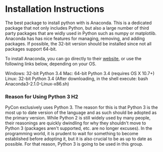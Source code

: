 
# Installation Instructions
The best package to install python with is Anaconda. This is a dedicated package that not only includes
Python, but also a large number of third party packages that are widly used in Python such as numpy or
matplotlib. Anaconda has has nice features for managing, removing, and adding packages.  If possible, 
the 32-bit version should be installed since not all packages support 64-bit.

To install Anaconda, you can go directly to their [website](http://continuum.io/downloads#py34), or use the following links below, depending
on your OS.

Windows: 32-bit Python 3.4
Mac: 64-bit Python 3.4 (requires OS X 10.7+)
Linux: 32-bit Python 3.4 (After downloading, in the shell execute: bash Anaconda3-2.1.0-Linux-x86.sh)

### Reason for Using Python 3 H2
PyCon exclusively uses Python 3. The reason for this is that Python 3 is the most up to date version of
the language and as such should be adopted as the primary version. While Python 2 is still widely used
by many people, their reasonings are quickly dwindling for why they shouldn't move to Python 3 (packages
aren't supported, etc. are no longer excuses). In the programming world, it is prudent to wait for something
to become established before adopting it, but it is also crucial to be as up to date as possible. For that
reason, Python 3 is going to be used in this group.

